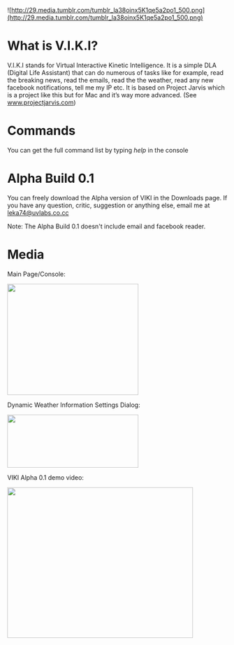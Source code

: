 ![http://29.media.tumblr.com/tumblr_la38oinx5K1qe5a2po1_500.png](http://29.media.tumblr.com/tumblr_la38oinx5K1qe5a2po1_500.png)

# What is V.I.K.I? #

V.I.K.I stands for Virtual Interactive Kinetic Intelligence. It is a simple DLA (Digital Life Assistant) that can do numerous of tasks like for example, read the breaking news, read the emails, read the the weather, read any new facebook notifications, tell me my IP etc. It is based on Project Jarvis which is a project like this but for Mac and it’s way more advanced. (See www.projectjarvis.com)

# Commands #

You can get the full command list by typing <i>help</i> in the console

# Alpha Build 0.1 #

You can freely download the Alpha version of VIKI in the Downloads page. If you have any question, critic, suggestion or anything else, email me at leka74@uvlabs.co.cc

Note: The Alpha Build 0.1 doesn't include email and facebook reader.

# Media #

Main Page/Console:

<a href='http://uvlabs.co.cc/wp-content/uploads/2010/10/sneaknpeak.png'><img src='http://uvlabs.co.cc/wp-content/uploads/2010/10/sneaknpeak-300x254.png' alt='' height='254' width='300' title='VIKI Sneak n&#039;Peak' /></a>

Dynamic Weather Information Settings Dialog:

<a href='http://uvlabs.co.cc/wp-content/uploads/2010/10/WIS-Preview.png'><img src='http://uvlabs.co.cc/wp-content/uploads/2010/10/WIS-Preview-300x121.png' alt='' height='121' width='300' title='WIS Preview' /></a>

VIKI Alpha 0.1 demo video:

<a href='http://www.youtube.com/watch?feature=player_embedded&v=xWovX8A-PD8' target='_blank'><img src='http://img.youtube.com/vi/xWovX8A-PD8/0.jpg' width='425' height=344 /></a>